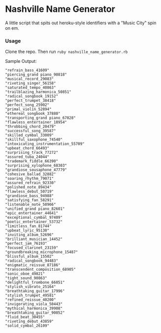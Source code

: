 Nashville Name Generator
===

A little script that spits out heroku-style identifiers with a "Music City" spin on em.


### Usage

Clone the repo. Then run `ruby nashville_name_generator.rb`


Sample Output:

    "refrain_bass_41609"
    "piercing_grand piano_90818"
    "musical_record_29083"
    "riveting_singer_56158"
    "saturated_tempo_40863"
    "trailblazing_harmonica_50851"
    "radical_songbook_19152"
    "perfect_trumpet_38418"
    "perfect_song_25902"
    "primal_violin_52894"
    "ethereal_songbook_37880"
    "transporting_grand piano_67028"
    "flawless_entertainer_18954"
    "throbbing_chord_20479"
    "successful_song_39587"
    "skilled_cymbal_33009"
    "skillful_saxophone_74540"
    "intoxicating_instrumentation_55709"
    "upbeat_chord_66493"
    "surprising_track_77272"
    "assured_tuba_24044"
    "trademark_fiddle_66390"
    "surprising_xylophone_68303"
    "grandiose_sousaphone_47779"
    "cohesive_ballad_32882"
    "soaring_rhythm_79071"
    "assured_refrain_92330"
    "polished_note_89434"
    "flawless_debut_50719"
    "grandiose_bass_94988"
    "satisfying_fan_58291"
    "listenable_note_58966"
    "unified_grand piano_82601"
    "epic_entertainer_44641"
    "exceptional_cymbal_97409"
    "poetic_entertainer_53732"
    "limitless_fan_81744"
    "upbeat_lyric_95130"
    "inviting_album_52696"
    "brilliant_musician_14452"
    "perfect_jam_76193"
    "focused_clarinet_23159"
    "groundbreaking_microphone_15487"
    "blissful_album_15502"
    "radical_songbook_94483"
    "enigmatic_reissue_87186"
    "transcendent_composition_68905"
    "sonic_oboe_49821"
    "tight_sound_90863"
    "delightful_trombone_66051"
    "stylish_vibrato_25164"
    "breathtaking_guitar_17996"
    "stylish_trumpet_49581"
    "refined_reissue_40200"
    "invigorating_viola_50443"
    "mythical_harmonica_39908"
    "breathtaking_guitar_90052"
    "fluid_beat_30455"
    "riveting_debut_43859"
    "solid_cymbal_26109"
